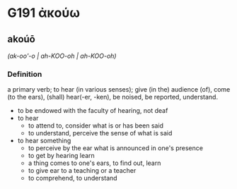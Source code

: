 # G191 ἀκούω

## akoúō

_(ak-oo'-o | ah-KOO-oh | ah-KOO-oh)_

### Definition

a primary verb; to hear (in various senses); give (in the) audience (of), come (to the ears), (shall) hear(-er, -ken), be noised, be reported, understand.

- to be endowed with the faculty of hearing, not deaf
- to hear
  - to attend to, consider what is or has been said
  - to understand, perceive the sense of what is said
- to hear something
  - to perceive by the ear what is announced in one's presence
  - to get by hearing learn
  - a thing comes to one's ears, to find out, learn
  - to give ear to a teaching or a teacher
  - to comprehend, to understand

